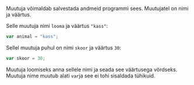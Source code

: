 Muutuja võimaldab salvestada andmeid programmi sees. Muutujatel on nimi ja väärtus.

Selle muutuja nimi `looma` ja väärtus `"kass"`:

```javascript
var animal = "kass";
```

Sellel muutuja puhul on nimi `skoor` ja väärtus `30`:

```javascript
var skoor = 30;
```

Muutuja loomiseks anna sellele nimi ja seada see väärtusega võrdseks. Muutuja nime muutub alati `var`ja see ei tohi sisaldada tühikuid.